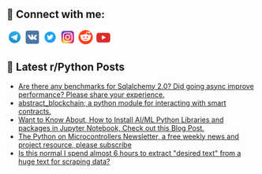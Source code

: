 ## 🔎 Connect with me:
[<img src="https://github.com/bullbesh/bullbesh/blob/main/images/Telegram.png" width="32" height="32" />](https://t.me/bullbesh)
[<img src="https://github.com/bullbesh/bullbesh/blob/main/images/VK.png" width="32" height="32" />](https://vk.com/bullbesh)
[<img src="https://github.com/bullbesh/bullbesh/blob/main/images/Twitter.png" width="32" height="32" />](https://twitter.com/bullbesh1)
[<img src="https://github.com/bullbesh/bullbesh/blob/main/images/Instagram.png" width="32" height="32" />](https://www.instagram.com/bullbesh)
[<img src="https://github.com/bullbesh/bullbesh/blob/main/images/Reddit.png" width="32" height="32" />](https://www.reddit.com/user/bullbesh)
[<img src="https://github.com/bullbesh/bullbesh/blob/main/images/YouTube.png" width="32" height="32" />](https://www.youtube.com/channel/UCtfjRs6uzgq5mfm8S06WTcg)

## 📕 Latest r/Python Posts
<!-- BLOG-POST-LIST:START -->
- [Are there any benchmarks for Sqlalchemy 2.0? Did going async improve performance? Please share your experience.](https://www.reddit.com/r/Python/comments/16fzjlb/are_there_any_benchmarks_for_sqlalchemy_20_did/)
- [abstract_blockchain; a python module for interacting with smart contracts.](https://www.reddit.com/r/Python/comments/16fxiwm/abstract_blockchain_a_python_module_for/)
- [Want to Know About, How to Install AI/ML Python Libraries and packages in Jupyter Notebook, Check out this Blog Post.](https://www.reddit.com/r/Python/comments/16fweu3/want_to_know_about_how_to_install_aiml_python/)
- [The Python on Microcontrollers Newsletter, a free weekly news and project resource, please subscribe](https://www.reddit.com/r/Python/comments/16fw1bd/the_python_on_microcontrollers_newsletter_a_free/)
- [Is this normal I spend almost 6 hours to extract &quot;desired text&quot; from a huge text for scraping data?](https://www.reddit.com/r/Python/comments/16fw0n5/is_this_normal_i_spend_almost_6_hours_to_extract/)
<!-- BLOG-POST-LIST:END -->
